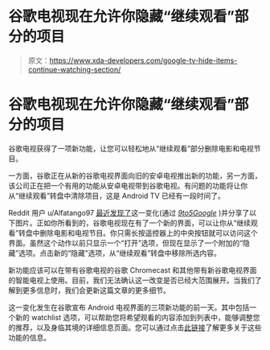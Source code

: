 # 谷歌电视现在允许你隐藏“继续观看”部分的项目

> 原文：<https://www.xda-developers.com/google-tv-hide-items-continue-watching-section/>

# 谷歌电视现在允许你隐藏“继续观看”部分的项目

谷歌电视获得了一项新功能，让您可以轻松地从“继续观看”部分删除电影和电视节目。

一方面，谷歌正在从新的谷歌电视界面向旧的安卓电视推出新的功能，另一方面，该公司正在把一个有用的功能从安卓电视带到谷歌电视。有问题的功能将让你从“继续观看”转盘中清除项目，这是 Android TV 已经有一段时间了。

Reddit 用户 u/Alfatango97 [最近发现了](https://www.reddit.com/r/Chromecast/comments/onmmeg/hide_from_continue_watching_on_google_tv_had_been/)这一变化(通过 [*9to5Google*](https://9to5google.com/2021/07/19/google-tv-continue-watching-hide/) )并分享了以下图片。正如你所看到的，谷歌电视现在有了一个新的界面，可以让你从“继续观看”转盘中删除电影和电视节目。你只需长按遥控器上的中央按钮就可以访问这个界面。虽然这个动作以前只显示一个“打开”选项，但现在显示了一个附加的“隐藏”选项。点击新的“隐藏”选项，从“继续观看”转盘中移除所选内容。

新功能应该可以在带有谷歌电视的谷歌 Chromecast 和其他带有新谷歌电视界面的智能电视上使用。目前，我们无法确认这一改变是否已经大范围展开。当我们了解到更多信息时，我们会更新这篇文章的更多细节。

这一变化发生在谷歌宣布 Android 电视界面的三项新功能的前一天。其中包括一个新的 watchlist 选项，可以帮助您将希望观看的内容添加到列表中，能够调整您的推荐，以及身临其境的详细信息页面。您可以通过点击[此链接](https://www.xda-developers.com/android-tv-discover-tab-getting-3-new-features/)了解更多关于这些功能的信息。